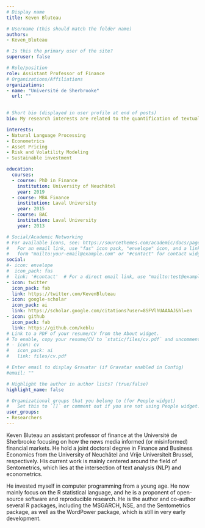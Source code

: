 ```yaml
---
# Display name
title: Keven Bluteau

# Username (this should match the folder name)
authors:
- Keven_Bluteau

# Is this the primary user of the site?
superuser: false

# Role/position
role: Assistant Professor of Finance
# Organizations/Affiliations
organizations:
- name: "Université de Sherbrooke"
  url: ""
  

# Short bio (displayed in user profile at end of posts)
bio: My research interests are related to the quantification of textual data to enhance economic and financial decisions.

interests:
- Natural Language Processing
- Econometrics
- Asset Pricing
- Risk and Volatility Modeling
- Sustainable investment

education:
  courses:
  - course: PhD in Finance
    institution: University of Neuchâtel
    year: 2019
  - course: MBA Finance
    institution: Laval University
    year: 2015
  - course: BAC 
    institution: Laval University
    year: 2013

# Social/Academic Networking
# For available icons, see: https://sourcethemes.com/academic/docs/page-builder/#icons
#   For an email link, use "fas" icon pack, "envelope" icon, and a link in the
#   form "mailto:your-email@example.com" or "#contact" for contact widget.
social:
#- icon: envelope
#  icon_pack: fas
#  link: '#contact'  # For a direct email link, use "mailto:test@example.org".
- icon: twitter
  icon_pack: fab
  link: https://twitter.com/KevenBluteau
- icon: google-scholar
  icon_pack: ai
  link: https://scholar.google.com/citations?user=8SFVlhUAAAAJ&hl=en    
- icon: github
  icon_pack: fab
  link: https://github.com/keblu
# Link to a PDF of your resume/CV from the About widget.
# To enable, copy your resume/CV to `static/files/cv.pdf` and uncomment the lines below.
# - icon: cv
#   icon_pack: ai
#   link: files/cv.pdf

# Enter email to display Gravatar (if Gravatar enabled in Config)
#email: ""

# Highlight the author in author lists? (true/false)
highlight_name: false

# Organizational groups that you belong to (for People widget)
#   Set this to `[]` or comment out if you are not using People widget.
user_groups:
- Researchers
---
```

Keven Bluteau an assistant professor of finance at the Université de Sherbrooke focusing on how the news media informed (or misinformed) financial markets. He hold a joint doctoral degree in Finance and Business Economics from the University of Neuchâtel and Vrije Universiteit Brussel, respectively. His current work is mainly centered around the field of Sentometrics, which lies at the intersection of text analysis (NLP) and econometrics.

He invested myself in computer programming from a young age. He now mainly focus on the R statistical language, and he is a proponent of open-source software and reproducible research. He is the author and co-author several R packages, including the MSGARCH, NSE, and the Sentometrics package, as well as the WordPower package, which is still in very early development.
